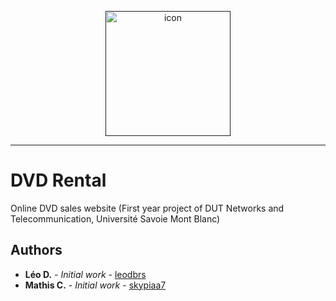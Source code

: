 <p align="center">
  <a href="" rel="noopener">
 <img width=200px height=200px src="https://i.imgur.com/rYOouJI.png" alt="icon"></a>
</p>

---

# DVD Rental

Online DVD sales website (First year project of DUT Networks and Telecommunication, Université Savoie Mont Blanc)

## Authors

-   **Léo D.** - _Initial work_ - [leodbrs](https://github.com/leodbrs)
-   **Mathis C.** - _Initial work_ - [skypiaa7](https://github.com/skypiaa7)
